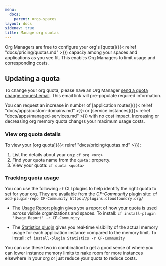 ```yaml
---
menu:
  docs:
    parent: orgs-spaces
layout: docs
sidenav: true
title: Manage org quotas
---
```


Org Managers are free to configure your org's [quota]({{< relref "docs/pricing/quotas.md" >}}) capacity among your spaces and applications as you see fit. This enables Org Managers to limit usage and corresponding costs.

## Updating a quota

To change your org quota, please have an Org Manager [send a quota change request email](mailto:cloud-gov-inquiries@gsa.gov,cloud-gov-support@gsa.gov?subject=Quota%20change%20request&body=Please%20update%20the%20quota%20for%20the%20following%20organization%3A%0A%0AOrg%20name%3A%20%0AMemory%3A%20%23GB%0AServices%3A%20%23%20or%20no%20change%0ARoutes%3A%20%23%20or%20no%20change"). This email link will pre-populate required information.

You can request an increase in number of [application routes]({{< relref "docs/apps/custom-domains.md" >}}) or [service instances]({{< relref "docs/apps/managed-services.md" >}}) with no cost impact. Increasing or decreasing org memory quota changes your maximum usage costs.

### View org quota details

To view your [org quota]({{< relref "docs/pricing/quotas.md" >}}):

1. List the details about your org: `cf org <org>`
2. Find your quota name from the `quota:` property.
3. View your quota: `cf quota <quota>`

### Tracking quota usage

You can use the following `cf` CLI plugins to help identify the right quota to set for your org. They are available from the _CF-Community_ plugin site: `cf add-plugin-repo CF-Community https://plugins.cloudfoundry.org/`

- The [Usage Report plugin](https://github.com/krujos/usagereport-plugin) gives you a report of how your quota is used across visible organizations and spaces. To install: `cf install-plugin 'Usage Report' -r CF-Community`

- The [Statistics plugin](https://github.com/swisscom/cf-statistics-plugin) gives you real-time visibility of the actual memory usage for each application instance compared to the memory limit. To install: `cf install-plugin Statistics -r CF-Community`

You can use these two in combination to get a good sense of where you can lower instance memory limits to make room for more instances elsewhere in your org or just reduce your quota to reduce costs.
